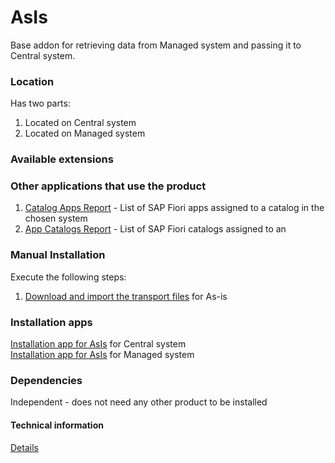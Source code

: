 # AsIs

Base addon for retrieving data from Managed system and passing it to Central system.

### Location
Has two parts:
1. Located on Central system
2. Located on Managed system

### Available extensions

### Other applications that use the product
1. [Catalog Apps Report](ca.md) - List of SAP Fiori apps assigned to a catalog in the chosen system
2. [App Catalogs Report](ac.md) - List of SAP Fiori catalogs assigned to an

### Manual Installation 
Execute the following steps:
1. [Download and import the transport files](/inst/step-0.md) for As-is

### Installation apps
[Installation app for AsIs](in-asis-cen.md) for Central system<br>
[Installation app for AsIs](in-asis-man.md) for Managed system

### Dependencies
Independent - does not need any other product to be installed

#### Technical information
[Details](/asis-tech.md)